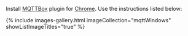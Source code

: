 
Install [MQTTBox](http://workswithweb.com/mqttbox.html) plugin for [Chrome](https://chrome.google.com/webstore/detail/mqttbox/kaajoficamnjijhkeomgfljpicifbkaf). Use the instructions listed below:
 
{% include images-gallery.html imageCollection="mqttWindows" showListImageTitles="true" %}

<br/>
<br/>
